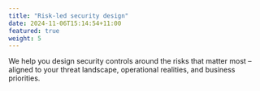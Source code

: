 ```yaml
---
title: "Risk-led security design"
date: 2024-11-06T15:14:54+11:00
featured: true
weight: 5
---
```


We help you design security controls around the risks that matter most – aligned to your threat landscape, operational realities, and business priorities.

